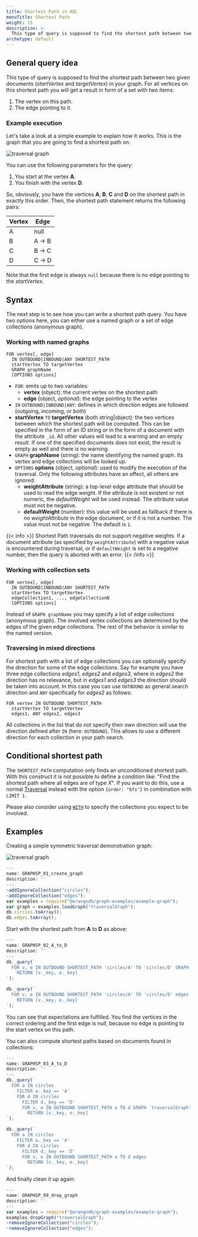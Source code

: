 ```yaml
---
title: Shortest Path in AQL
menuTitle: Shortest Path
weight: 15
description: >-
  This type of query is supposed to find the shortest path between two given documents(startVertex and targetVertex) in your graph
archetype: default
---
```

## General query idea

This type of query is supposed to find the shortest path between two given documents
(*startVertex* and *targetVertex*) in your graph. For all vertices on this shortest
path you will get a result in form of a set with two items:

1. The vertex on this path.
2. The edge pointing to it.

### Example execution

Let's take a look at a simple example to explain how it works.
This is the graph that you are going to find a shortest path on:

![traversal graph](../../../../../images/traversal_graph.png)

You can use the following parameters for the query:

1. You start at the vertex **A**.
2. You finish with the vertex **D**.

So, obviously, you have the vertices **A**, **B**, **C** and **D** on the
shortest path in exactly this order. Then, the shortest path statement
returns the following pairs:

| Vertex | Edge  |
|--------|-------|
|    A   | null  |
|    B   | A → B |
|    C   | B → C |
|    D   | C → D |

Note that the first edge is always `null` because there is no edge pointing
to the *startVertex*.

## Syntax

The next step is to see how you can write a shortest path query.
You have two options here, you can either use a named graph or a set of edge
collections (anonymous graph).

### Working with named graphs

```aql
FOR vertex[, edge]
  IN OUTBOUND|INBOUND|ANY SHORTEST_PATH
  startVertex TO targetVertex
  GRAPH graphName
  [OPTIONS options]
```

- `FOR`: emits up to two variables:
  - **vertex** (object): the current vertex on the shortest path
  - **edge** (object, *optional*): the edge pointing to the vertex
- `IN` `OUTBOUND|INBOUND|ANY`: defines in which direction edges are followed
  (outgoing, incoming, or both)
- **startVertex** `TO` **targetVertex** (both string\|object): the two vertices between
  which the shortest path will be computed. This can be specified in the form of
  an ID string or in the form of a document with the attribute `_id`. All other
  values will lead to a warning and an empty result. If one of the specified
  documents does not exist, the result is empty as well and there is no warning.
- `GRAPH` **graphName** (string): the name identifying the named graph. Its vertex and
  edge collections will be looked up.
- `OPTIONS` **options** (object, *optional*): used to modify the execution of the
  traversal. Only the following attributes have an effect, all others are ignored:
  - **weightAttribute** (string): a top-level edge attribute that should be used
  to read the edge weight. If the attribute is not existent or not numeric, the
  *defaultWeight* will be used instead. The attribute value must not be negative.
  - **defaultWeight** (number): this value will be used as fallback if there is
  no *weightAttribute* in the edge document, or if it is not a number.
  The value must not be negative. The default is `1`.

{{< info >}}
Shortest Path traversals do not support negative weights. If a document
attribute (as specified by `weightAttribute`) with a negative value is
encountered during traversal, or if `defaultWeight` is set to a negative
number, then the query is aborted with an error.
{{< /info >}}

### Working with collection sets

```aql
FOR vertex[, edge]
  IN OUTBOUND|INBOUND|ANY SHORTEST_PATH
  startVertex TO targetVertex
  edgeCollection1, ..., edgeCollectionN
  [OPTIONS options]
```

Instead of `GRAPH graphName` you may specify a list of edge collections (anonymous
graph). The involved vertex collections are determined by the edges of the given
edge collections. The rest of the behavior is similar to the named version.

### Traversing in mixed directions

For shortest path with a list of edge collections you can optionally specify the
direction for some of the edge collections. Say for example you have three edge
collections *edges1*, *edges2* and *edges3*, where in *edges2* the direction
has no relevance, but in *edges1* and *edges3* the direction should be taken into
account. In this case you can use `OUTBOUND` as general search direction and `ANY`
specifically for *edges2* as follows:

```aql
FOR vertex IN OUTBOUND SHORTEST_PATH
  startVertex TO targetVertex
  edges1, ANY edges2, edges3
```

All collections in the list that do not specify their own direction will use the
direction defined after `IN` (here: `OUTBOUND`). This allows to use a different
direction for each collection in your path search.

## Conditional shortest path

The `SHORTEST_PATH` computation only finds an unconditioned shortest path.
With this construct it is not possible to define a condition like: "Find the
shortest path where all edges are of type *X*". If you want to do this, use a
normal [Traversal](traversals.md) instead with the option
`{order: "bfs"}` in combination with `LIMIT 1`.

Please also consider using [`WITH`](../high-level-operations/with.md) to specify the
collections you expect to be involved.

## Examples
Creating a simple symmetric traversal demonstration graph:

![traversal graph](../../../../../images/traversal_graph.png)

```js
---
name: GRAPHSP_01_create_graph
description: ''
---
~addIgnoreCollection("circles");
~addIgnoreCollection("edges");
var examples = require("@arangodb/graph-examples/example-graph");
var graph = examples.loadGraph("traversalGraph");
db.circles.toArray();
db.edges.toArray();
```

Start with the shortest path from **A** to **D** as above:

```js
---
name: GRAPHSP_02_A_to_D
description: ''
---
db._query(`
  FOR v, e IN OUTBOUND SHORTEST_PATH 'circles/A' TO 'circles/D' GRAPH 'traversalGraph'
    RETURN [v._key, e._key]
`);

db._query(`
  FOR v, e IN OUTBOUND SHORTEST_PATH 'circles/A' TO 'circles/D' edges
    RETURN [v._key, e._key]
`);
```

You can see that expectations are fulfilled. You find the vertices in the
correct ordering and the first edge is *null*, because no edge is pointing
to the start vertex on this path.

You can also compute shortest paths based on documents found in collections:

```js
---
name: GRAPHSP_03_A_to_D
description: ''
---
db._query(`
  FOR a IN circles
    FILTER a._key == 'A'
    FOR d IN circles
      FILTER d._key == 'D'
      FOR v, e IN OUTBOUND SHORTEST_PATH a TO d GRAPH 'traversalGraph'
        RETURN [v._key, e._key]
`);

db._query(`
  FOR a IN circles
    FILTER a._key == 'A'
    FOR d IN circles
      FILTER d._key == 'D'
      FOR v, e IN OUTBOUND SHORTEST_PATH a TO d edges
        RETURN [v._key, e._key]
`);
```

And finally clean it up again:

```js
---
name: GRAPHSP_99_drop_graph
description: ''
---
var examples = require("@arangodb/graph-examples/example-graph");
examples.dropGraph("traversalGraph");
~removeIgnoreCollection("circles");
~removeIgnoreCollection("edges");
```
